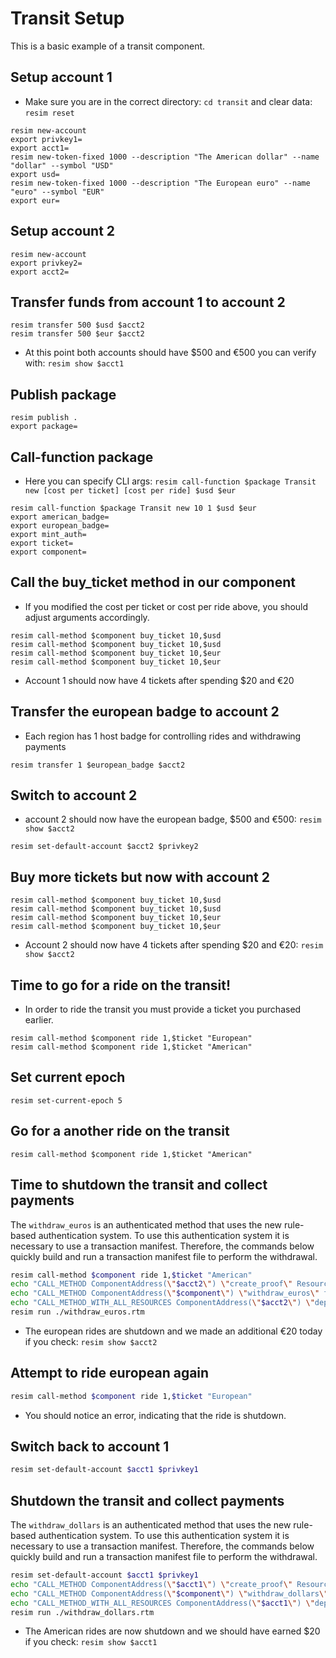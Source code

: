 # Transit Setup

This is a basic example of a transit component.

## Setup account 1
- Make sure you are in the correct directory: `cd transit` and clear data: `resim reset`
```
resim new-account
export privkey1=
export acct1=
resim new-token-fixed 1000 --description "The American dollar" --name "dollar" --symbol "USD"
export usd=
resim new-token-fixed 1000 --description "The European euro" --name "euro" --symbol "EUR"
export eur=
```
## Setup account 2
```
resim new-account
export privkey2=
export acct2=
```
## Transfer funds from account 1 to account 2
```
resim transfer 500 $usd $acct2
resim transfer 500 $eur $acct2
```
- At this point both accounts should have $500 and €500 you can verify with: `resim show $acct1`
## Publish package
```
resim publish .
export package=
```
## Call-function package
- Here you can specify CLI args: `resim call-function $package Transit new [cost per ticket] [cost per ride] $usd $eur`
```
resim call-function $package Transit new 10 1 $usd $eur
export american_badge=
export european_badge=
export mint_auth=
export ticket=
export component=
```
## Call the buy_ticket method in our component
- If you modified the cost per ticket or cost per ride above, you should adjust arguments accordingly.
```
resim call-method $component buy_ticket 10,$usd
resim call-method $component buy_ticket 10,$usd
resim call-method $component buy_ticket 10,$eur
resim call-method $component buy_ticket 10,$eur
```
- Account 1 should now have 4 tickets after spending $20 and €20
## Transfer the european badge to account 2
- Each region has 1 host badge for controlling rides and withdrawing payments
```
resim transfer 1 $european_badge $acct2
```
## Switch to account 2
- account 2 should now have the european badge, $500 and €500: `resim show $acct2`
```
resim set-default-account $acct2 $privkey2
```
## Buy more tickets but now with account 2
```
resim call-method $component buy_ticket 10,$usd
resim call-method $component buy_ticket 10,$usd
resim call-method $component buy_ticket 10,$eur
resim call-method $component buy_ticket 10,$eur
```
- Account 2 should now have 4 tickets after spending $20 and €20: `resim show $acct2`
## Time to go for a ride on the transit!
- In order to ride the transit you must provide a ticket you purchased earlier.
```
resim call-method $component ride 1,$ticket "European"
resim call-method $component ride 1,$ticket "American"
```
## Set current epoch

```
resim set-current-epoch 5
```
## Go for a another ride on the transit
```
resim call-method $component ride 1,$ticket "American"
```
## Time to shutdown the transit and collect payments
The `withdraw_euros` is an authenticated method that uses the new rule-based authentication system. To use this authentication system it is necessary to use a transaction manifest. Therefore, the commands below quickly build and run a transaction manifest file to perform the withdrawal. 
```sh
resim call-method $component ride 1,$ticket "American"
echo "CALL_METHOD ComponentAddress(\"$acct2\") \"create_proof\" ResourceAddress(\"$european_badge\");" > ./withdraw_euros.rtm
echo "CALL_METHOD ComponentAddress(\"$component\") \"withdraw_euros\" false;" >> ./withdraw_euros.rtm
echo "CALL_METHOD_WITH_ALL_RESOURCES ComponentAddress(\"$acct2\") \"deposit_batch\";" >> ./withdraw_euros.rtm
resim run ./withdraw_euros.rtm
```
- The european rides are shutdown and we made an additional €20 today if you check: `resim show $acct2`
## Attempt to ride european again
```sh
resim call-method $component ride 1,$ticket "European"
```
- You should notice an error, indicating that the ride is shutdown.
## Switch back to account 1
```sh
resim set-default-account $acct1 $privkey1
```
## Shutdown the transit and collect payments
The `withdraw_dollars` is an authenticated method that uses the new rule-based authentication system. To use this authentication system it is necessary to use a transaction manifest. Therefore, the commands below quickly build and run a transaction manifest file to perform the withdrawal. 
```sh
resim set-default-account $acct1 $privkey1
echo "CALL_METHOD ComponentAddress(\"$acct1\") \"create_proof\" ResourceAddress(\"$american_badge\");" > ./withdraw_dollars.rtm
echo "CALL_METHOD ComponentAddress(\"$component\") \"withdraw_dollars\" false;" >> ./withdraw_dollars.rtm
echo "CALL_METHOD_WITH_ALL_RESOURCES ComponentAddress(\"$acct1\") \"deposit_batch\";" >> ./withdraw_dollars.rtm
resim run ./withdraw_dollars.rtm
```
- The American rides are now shutdown and we should have earned $20 if you check: `resim show $acct1`
